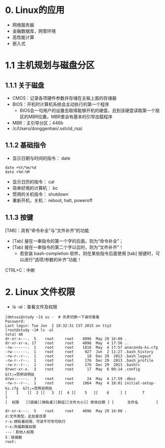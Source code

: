  # 0. Linux的应用
- 网络服务器
- 金融数据库，网管环境
- 高性能计算
- 嵌入式

# 1.1 主机规划与磁盘分区
## 1.1.1 关于磁盘
 - CMOS：记录各项硬件参数并存储在主板上面的存储器
 - BIOS：开机时计算机系统会主动执行的第一个程序
	 - BIOS会一句用户的设置去取得能够开机的硬盘，且到该硬盘读取第一个扇区的MBR位置，MBR里会有基本的引导加载程序
 - MBR：主引导分区；446b
 - /c/Users/donggenhan/.ssh/id_rsa)


## 1.1.2 基础指令

- 显示日期与时间的指令： date
```
date +%Y/%m/%d
date +%H:%M
```

- 显示日历的指令： cal
- 简单好用的计算机： bc
- 惯用的关机指令： shutdown
- 重新开机，关机： reboot, halt, poweroff

## 1.1.3 按键
[TAB]：具有“命令补全”与“文件补齐”的功能

- [Tab] 接在一串指令的第一个字的后面，则为“命令补全”；
- [Tab] 接在一串指令的第二个字以后时，则为“文件补齐”！
	- 若安装 bash-completion 软件，则在某些指令后面使用 [tab] 按键时，可以进行“选项/参数的补齐”功能！

CTRL+C：中断

# 2. Linux 文件权限
- ls -al：查看文件及权限
```
[dmtsai@study ~]$ su -  # 先来切换一下身份看看
Password:
Last login: Tue Jun  2 19:32:31 CST 2015 on tty2
[root@study ~]# ls -al
total 48
dr-xr-x---.  5    root     root    4096  May 29 16:08 .
dr-xr-xr-x. 17    root     root    4096  May  4 17:56 ..
-rw-------.  1    root     root    1816  May  4 17:57 anaconda-ks.cfg
-rw-------.  1    root     root     927  Jun  2 11:27 .bash_history
-rw-r--r--.  1    root     root      18  Dec 29  2013 .bash_logout
-rw-r--r--.  1    root     root     176  Dec 29  2013 .bash_profile
-rw-r--r--.  1    root     root     176  Dec 29  2013 .bashrc
drwxr-xr-x.  3    root     root      17  May  6 00:14 .config               &lt;=范例说明处
drwx------.  3    root     root      24  May  4 17:59 .dbus
-rw-r--r--.  1    root     root    1864  May  4 18:01 initial-setup-ks.cfg  &lt;=范例说明处
[    1    ][  2 ][   3  ][  4 ][    5   ][    6     ] [       7          ]
[  权限   ][链接][拥有者][群组][文件大小][ 修改日期 ] [      文件名        ]

dr-xr-x---.  5    root     root    4096  May 29 16:08 .
d:文件类型，此处是目录
r-x:拥有着权限，可读不可写可执行
r-x:所属群属权限
---：其他人权限
5：链接数
root:
```
